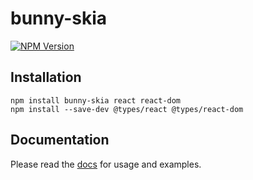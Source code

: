 # bunny-skia

[![NPM Version](https://img.shields.io/npm/v/bunny-skia?color=blue)](https://www.npmjs.com/package/bunny-skia)

## Installation

```shell
npm install bunny-skia react react-dom
npm install --save-dev @types/react @types/react-dom
```

## Documentation

Please read the [docs](https://bunny-launcher.net/edge-scripting/skia/) for usage and examples.
